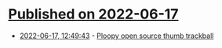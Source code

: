 # [Published on 2022-06-17](index.md)

* [2022-06-17, 12:49:43](https://news.ycombinator.com/item?id=31777326) - [Ploopy open source thumb trackball](https://ploopy.co/thumb-trackball/)
